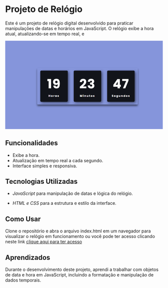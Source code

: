 
  

# Projeto de Relógio

  

Este é um projeto de relógio digital desenvolvido para praticar manipulações de datas e horários em JavaScript. O relógio exibe a hora atual, atualizando-se em tempo real, e 

  

<img  src="assets/img.png"  alt="imagem_readme">

  

## Funcionalidades

  

- Exibe a hora.
- Atualização em tempo real a cada segundo.
- Interface simples e responsiva.

  

## Tecnologias Utilizadas

  

-  *JavaScript* para manipulação de datas e lógica do relógio.

-  *HTML e CSS* para a estrutura e estilo da interface.

  

## Como Usar

  

Clone o repositório e abra o arquivo index.html em um navegador para visualizar o relógio em funcionamento ou você pode ter acesso clicando neste link  [clique aqui para ter acesso](https://thainasantoss.github.io/smart-watch/)

  

## Aprendizados

  

Durante o desenvolvimento deste projeto, aprendi a trabalhar com objetos de data e hora em JavaScript, incluindo a formatação e manipulação de dados temporais.


